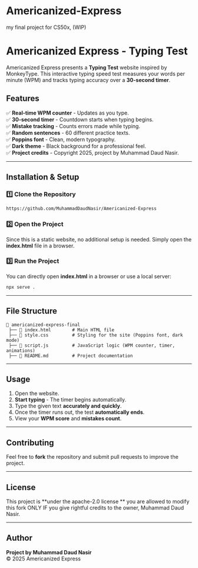 # Americanized-Express
my final project for CS50x, (WIP)

# Americanized Express - Typing Test

Americanized Express presents a **Typing Test** website inspired by MonkeyType. This interactive typing speed test measures your words per minute (WPM) and tracks typing accuracy over a **30-second timer**.

## Features

✅ **Real-time WPM counter** - Updates as you type.\
✅ **30-second timer** - Countdown starts when typing begins.\
✅ **Mistake tracking** - Counts errors made while typing.\
✅ **Random sentences** - 60 different practice texts.\
✅ **Poppins font** - Clean, modern typography.\
✅ **Dark theme** - Black background for a professional feel.\
✅ **Project credits** - Copyright 2025, project by Muhammad Daud Nasir.

---

## Installation & Setup

### 1️⃣ Clone the Repository

```sh
https://github.com/MuhammadDaudNasir/Americanized-Express
```

### 2️⃣ Open the Project

Since this is a static website, no additional setup is needed. Simply open the **index.html** file in a browser.

### 3️⃣ Run the Project

You can directly open **index.html** in a browser or use a local server:

```sh
npx serve .
```

---

## File Structure

```
📁 americanized-express-final
 ├── 📄 index.html        # Main HTML file
 ├── 📄 style.css         # Styling for the site (Poppins font, dark mode)
 ├── 📄 script.js         # JavaScript logic (WPM counter, timer, animations)
 ├── 📄 README.md         # Project documentation
```

---

## Usage

1. Open the website.
2. **Start typing** - The timer begins automatically.
3. Type the given text **accurately and quickly**.
4. Once the timer runs out, the test **automatically ends**.
5. View your **WPM score** and **mistakes count**.

---

## Contributing

Feel free to **fork** the repository and submit pull requests to improve the project.

---

## License

This project is \*\*under the apache-2.0 license \*\* you are allowed to modify this fork ONLY IF you give rightful credits to the owner, Muhammad Daud Nasir.

---

## Author

**Project by Muhammad Daud Nasir**\
© 2025 Americanized Express

